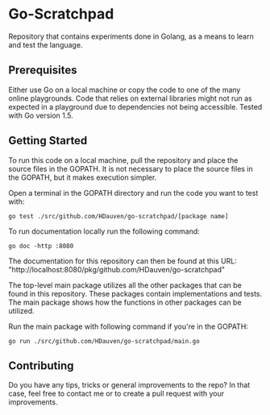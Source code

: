 # Go-Scratchpad

Repository that contains experiments done in Golang, as a means to learn and test the language.

## Prerequisites

Either use Go on a local machine or copy the code to one of the many online playgrounds.
Code that relies on external libraries might not run as expected in a playground due to dependencies not being accessible.
Tested with Go version 1.5.

## Getting Started

To run this code on a local machine, pull the repository and place the source files in the GOPATH. It is not necessary to place the source files in the GOPATH, but it makes execution simpler.

Open a terminal in the GOPATH directory and run the code you want to test with:

```
go test ./src/github.com/HDauven/go-scratchpad/[package name]
```

To run documentation locally run the following command:

```
go doc -http :8080
```

The documentation for this repository can then be found at this URL: "http://localhost:8080/pkg/github.com/HDauven/go-scratchpad"

The top-level main package utilizes all the other packages that can be found in this repository. These packages contain implementations and tests. The main package shows how the functions in other packages can be utilized.

Run the main package with following command if you're in the GOPATH:

```
go run ./src/github.com/HDauven/go-scratchpad/main.go
```

## Contributing

Do you have any tips, tricks or general improvements to the repo?
In that case, feel free to contact me or to create a pull request with your improvements.
